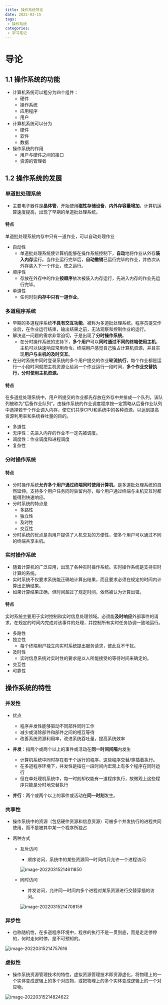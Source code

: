 ```yaml
---
title: 操作系统导论
date: 2022-03-15
tags:
 - 操作系统
categories:
 - 学习笔记
---
```


# 导论	

## 1.1 操作系统的功能

- 计算机系统可以粗分为四个组件：
  - 硬件
  - 操作系统
  - 应用程序
  - 用户
- 计算机系统可以分为
  - 硬件
  - 软件
  - 数据
- 操作系统的作用
  - 用户与硬件之间的接口
  - 资源的管理者

## 1.2 操作系统的发展

### 单道批处理系统

- 主要电子器件是**晶体管**，开始使用**磁性存储设备**，**内外存容量增加**，计算机运算速度提高，出现了早期的单道批处理系统。

#### 特点

单道批处理系统内存中只有一道作业，可以自动处理作业

- 自动性
  - 单道批处理系统使计算机能够在操作系统控制下，**自动**地将作业从外存**装入内存**运行。当作业运行完毕后，**自动撤销**已运行完毕的作业，并依次从外存装入下一个作业，使之运行。
- 顺序性
  - 存放在外存中的作业**按顺序**依次被装入内存运行，先进入内存的作业先运行完毕。
- 单道性
  - 任何时刻**内存中只有一道作业**。

### 多道程序系统

- 早期的多道程序系统**不具有交互功能**，被称为多道批处理系统。程序员提交作业后，在作业运行结束，输出结果之前，无法观察和控制作业的运行。
- 解决这一问题的需求非常迫切，于是出现了**分时操作系统**。
  - 在分时操作系统的支持下，**多个用户**可以**同时通过不同的终端使用主机**，主机可以快速响应常用命令。终端用户感觉自己独占计算机资源，并且实现**用户与主机的及时交互**。
- 在分时系统中同时登录系统的多个用户提交的作业**轮流执行**，每个作业都是运行一小段时间就把主机资源让给另一个作业运行一段时间，**多个作业交替执行，分时使用主机资源。**

#### 特点

​		在多道批处理系统中，用户所提交的作业都先存放在外存中并排成一个队列，该队列被称为“后备作业队列”。由操作系统的作业调度程序按一定策略从后备作业队列中选择若干个作业调入内存，使它们共享CPU和系统中的各种资源，以达到提高资源利用率和系统吞吐量的目的。

- 多道性
- 无序性：先进入内存的作业不一定先被调度。
- 调度性：作业调度和进程调度
- 复杂性

### 分时操作系统

#### 特点

- 分时操作系统**允许多个用户通过终端同时使用计算机**。是多道批处理系统的自然延伸，支持多个用户任务同时驻留内存，每个用户通过终端与主机交互时都能得到快速响应。
- 分时系统的特点是
  - 多路性
  - 独立性
  - 及时性
  - 交互性
- 分时系统的优点是向用户提供了人机交互的方便性，使多个用户可以通过不同的终端共享主机。

### 实时操作系统

- 随着计算机的广泛应用，出现了各种实时操作系统。实时操作系统是支持实时计算的系统。
- 实时系统不仅要求系统能正确地计算出结果，而且要求必须在规定的时间内计算出正确结果。
- 如果计算结果正确，但时间超过了规定时间，依然被认为计算出错。

#### 特点

实时系统主要用于实时控制和实时信息处理领域。必须能**及时响应**外部事件的请求，在规定的时间内完成对该事件的处理，并控制所有实时任务协调一致地运行。

- 多路性
- 独立性
  - 每个终端用户独立向实时系统提出服务请求，彼此互不干扰。
- 及时性
  - 实时信息系统对实时性的要求是以人所能接受的等待时间来确定的。
- 交互性
- 可靠性

## 操作系统的特性

### 并发性

- 优点
  - 程序并发性能够驱动不同部件同时工作
  - 减少或消除部件和部件之间的相互等待
  - 改善系统资源利用率，改进系统吞吐量，提高系统效率

- **并发**：指两个或两个以上的事件或活动在**同一时间间隔**内发生
  - 计算机系统中同时存在若干个运行的程序，这些程序交替/穿插着执行。
  - 在多道程序环境下，并发性是指在一段时间内宏观上有多个程序在同时运行
  - 但在单处理机系统中，每一时刻却仅能有一道程序执行，故微观上这些程序只能是分时地交替执行
- **并行**：两个或两个以上的事件或活动在**同一时刻**发生。

### 共享性

- 操作系统中的资源（包括硬件资源和信息资源）可被多个并发执行的进程共同使用，而不是被其中某一个程序所独占

- 两种方式

  - 互斥访问

    - 顺序访问，系统中的某些资源同一时间内只允许一个进程访问

    ![image-20220315214611850](./1.assets/image-20220315214611850.png)

  - 同时访问

    - 并发访问，允许同一时间内多个进程对某系资源进行交替穿插的访问。

    ![image-20220315214708159](./1.assets/image-20220315214708159.png)

### 异步性

- 也称随机性，在多道程序环境中，程序的执行不是一贯到底，而是走走停停的，何时走何时停，是不可预知的。

![image-20220315214757616](./1.assets/image-20220315214757616.png)

### 虚拟性

- 操作系统资源管理技术的特性，虚拟资源管理技术即资源虚化，将物理上的一个实体变成逻辑上的多个对应物，或把物理上的多个实体变成逻辑上的一个对应物。

![image-20220315214824622](./1.assets/image-20220315214824622.png)
